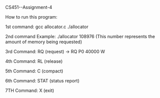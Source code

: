 CS451--Assignment-4

How to run this program:

1st command: gcc allocator.c ./allocator 

2nd command Example: ./allocator 108976 (This number represents the amount of memory being requested)

3rd Command: RQ (request) -> RQ P0 40000 W

4th Command: RL (release) 

5th Command: C (compact)

6th Command: STAT (status report)

7TH Command: X (exit)